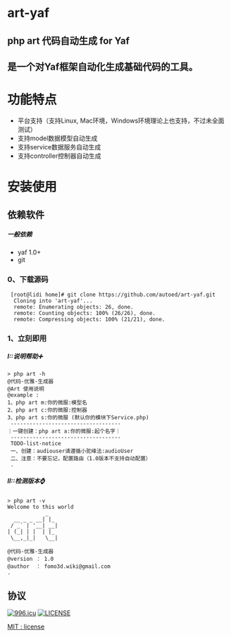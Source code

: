 # art-yaf

## php art 代码自动生成 for Yaf

## 是一个对Yaf框架自动化生成基础代码的工具。

# 功能特点
* 平台支持（支持Linux, Mac环境，Windows环境理论上也支持，不过未全面测试）
* 支持model数据模型自动生成
* 支持service数据服务自动生成
* 支持controller控制器自动生成

#  安装使用
## 依赖软件
##### 一般依赖
* yaf 1.0+
* git

### 0、下载源码
```linux
 [root@lidi home]# git clone https://github.com/autoed/art-yaf.git
  Cloning into 'art-yaf'...
  remote: Enumerating objects: 26, done.
  remote: Counting objects: 100% (26/26), done.
  remote: Compressing objects: 100% (21/21), done.
```
### 1、立刻即用
##### I::说明帮助➕
```
> php art -h
@代码-优雅-生成器
@Art 使用说明
@example :  
1、php art m:你的微服:模型名
2、php art c:你的微服:控制器
3、php art s:你的微服 (默认你的模块下Service.php)
 -----------------------------------
｜一键创建：php art a:你的微服:起个名字｜
 -----------------------------------
 TODO-list-notice
 一、创建：audiouser请遵循小驼峰法:audioUser
 二、注意：不要忘记，配置路由（1.0版本不支持自动配置）
 .

```
##### II::检测版本⌚
```
> php art -v
Welcome to this world
            _   
  __ _ _ __| |_ 
 / _` | '__| __|
| (_| | |  | |_ 
 \__,_|_|   \__|
 
@代码-优雅-生成器
@version ： 1.0
@author  ： fomo3d.wiki@gmail.com
.

```

## 协议

[![996.icu](https://img.shields.io/badge/link-996.icu-red.svg)](https://996.icu)
[![LICENSE](https://img.shields.io/badge/license-Anti%20996-blue.svg)](https://github.com/996icu/996.ICU/blob/master/LICENSE)

[MIT : license](https://github.com/autoed/art-yaf/blob/master/README.md)